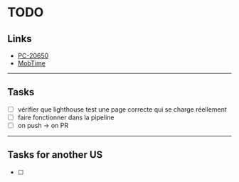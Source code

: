 # TODO

## Links

- [PC-20650](https://passculture.atlassian.net/browse/PC-20650)
- [MobTime](https://mobtime.onrender.com/mob/Pass-culture)

---

## Tasks

- [ ] vérifier que lighthouse test une page correcte qui se charge réellement
- [ ] faire fonctionner dans la pipeline
- [ ] on push -> on PR

---

## Tasks for another US

- [ ] 
